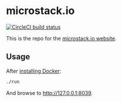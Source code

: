 # microstack.io
[![CircleCI build status](https://circleci.com/gh/canonical-web-and-design/microstack.io.svg?style=shield)](https://circleci.com/gh/canonical-web-and-design/microstack.io)

This is the repo for the [microstack.io website](https://microstack.io).

## Usage

After [installing Docker](https://docs.docker.com/install/):

``` bash
./run
```

And browse to http://127.0.0.1:8039.
